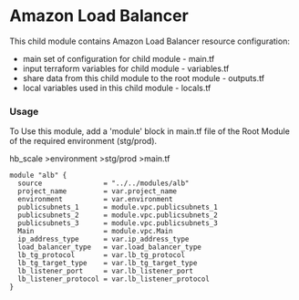 # Amazon Load Balancer

This child module contains Amazon Load Balancer resource configuration:

- main set of configuration for child module - main.tf
- input terraform variables for child module - variables.tf
- share data from this child module to the root module - outputs.tf
- local variables used in this child module - locals.tf

### Usage

To Use this module, add a 'module' block in main.tf file of the Root Module of the required environment (stg/prod).

hb_scale >environment >stg/prod >main.tf

```hcl
module "alb" {
  source               = "../../modules/alb"
  project_name         = var.project_name
  environment          = var.environment
  publicsubnets_1      = module.vpc.publicsubnets_1
  publicsubnets_2      = module.vpc.publicsubnets_2
  publicsubnets_3      = module.vpc.publicsubnets_3
  Main                 = module.vpc.Main
  ip_address_type      = var.ip_address_type
  load_balancer_type   = var.load_balancer_type
  lb_tg_protocol       = var.lb_tg_protocol
  lb_tg_target_type    = var.lb_tg_target_type
  lb_listener_port     = var.lb_listener_port
  lb_listener_protocol = var.lb_listener_protocol
}
```
